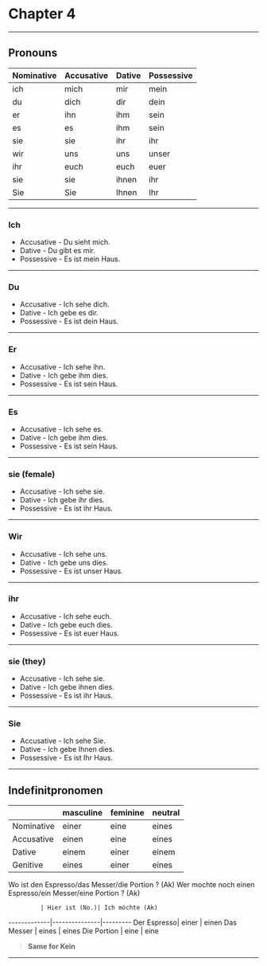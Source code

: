 # Chapter 4

---

## Pronouns

|  Nominative| Accusative|   Dative  | Possessive|
|------------|-----------|-----------|-----------|
|    ich     |   mich    |    mir    |  mein     |
|    du      |   dich    |    dir    |  dein     |
|    er      |   ihn     |    ihm    |  sein     |
|    es      |   es      |    ihm    |  sein     |
|    sie     |   sie     |    ihr    |  ihr      |
|    wir     |   uns     |    uns    |  unser    |
|    ihr     |   euch    |    euch   |  euer     |
|    sie     |   sie     |    ihnen  |  ihr      |
|    Sie     |   Sie     |    Ihnen  |  Ihr      |

---

### Ich

* Accusative - Du sieht mich.
* Dative - Du gibt es mir.
* Possessive - Es ist mein Haus.

---

### Du

* Accusative - Ich sehe dich.
* Dative - Ich gebe es dir.
* Possessive - Es ist dein Haus.

---

### Er

* Accusative - Ich sehe ihn.
* Dative - Ich gebe ihm dies.
* Possessive - Es ist sein Haus.

---

### Es

* Accusative - Ich sehe es.
* Dative - Ich gebe ihm dies.
* Possessive - Es ist sein Haus.

---

### sie (female)

* Accusative - Ich sehe sie.
* Dative - Ich gebe ihr dies.
* Possessive - Es ist ihr Haus.

---

### Wir

* Accusative - Ich sehe uns.
* Dative - Ich gebe uns dies.
* Possessive - Es ist unser Haus.

---

### ihr

* Accusative - Ich sehe euch.
* Dative - Ich gebe euch dies.
* Possessive - Es ist euer Haus.

---

### sie (they)

* Accusative - Ich sehe sie.
* Dative - Ich gebe ihnen dies.
* Possessive - Es ist ihr Haus.

---

### Sie

* Accusative - Ich sehe Sie.
* Dative - Ich gebe Ihnen dies.
* Possessive - Es ist Ihr Haus.

---

## Indefinitpronomen

|           | masculine| feminine| neutral|
|-----------|----------|---------|--------|
| Nominative| einer    | eine    | eines  |
| Accusative| einen    | eine    | eines  |
| Dative    | einem    | einer   | einem  |
| Genitive  | eines    | einer   | eines  |

Wo ist den Espresso/das Messer/die Portion ? (Ak)
Wer mochte noch einen Espresso/ein Messer/eine Portion ? (Ak)

             | Hier ist (No.)| Ich möchte (Ak)
-------------|---------------|---------
 Der Espresso| einer         | einen
 Das Messer  | eines         | eines
 Die Portion | eine          | eine

> **Same for Kein**

---
